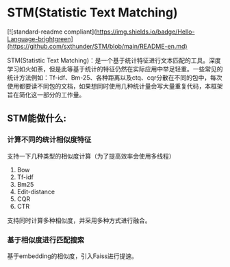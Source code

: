 # STM(Statistic Text Matching)


[![standard-readme compliant](https://img.shields.io/badge/Hello-Language-brightgreen](https://github.com/sxthunder/STM/blob/main/README-en.md)

STM(Statistic Text Matching)：是一个基于统计特征进行文本匹配的工具。深度学习如火如荼，但是此等基于统计的特征仍然在实际应用中举足轻重。一些常见的统计方法例如：Tf-idf、Bm-25、各种距离以及ctq、cqr分散在不同的包中，每次使用都要读不同包的文档，如果想同时使用几种统计量会写大量重复代码，本框架旨在简化这一部分的工作量。

## STM能做什么:
### 计算不同的统计相似度特征
支持一下几种类型的相似度计算（为了提高效率会使用多线程）
1. Bow
2. Tf-idf
3. Bm25
4. Edit-distance
5. CQR
6. CTR

支持同时计算多种相似度，并采用多种方式进行融合。

### 基于相似度进行匹配搜索
基于embedding的相似度，引入Faiss进行提速。